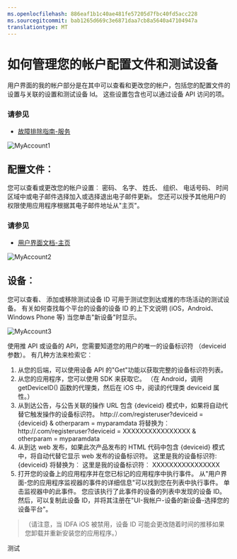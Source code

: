 ```yaml
---
ms.openlocfilehash: 886eaf1b1c40ae481fe57205d7fbc40fd5acc228
ms.sourcegitcommit: bab1265d669c3e6871daa7cb8a5640a47104947a
translationtype: MT
---
```

<properties 
   pageTitle="Azure 的移动服务用户界面的我的帐户" 
   description="了解如何管理使用 Azure 移动服务帐户配置文件和测试设备" 
   services="mobile-engagement" 
   documentationCenter="" 
   authors="piyushjo" 
   manager="dwrede" 
   editor=""/>

<tags
   ms.service="mobile-engagement"
   ms.devlang="na"
   ms.topic="article"
   ms.tgt_pltfrm="mobile-multiple"
   ms.workload="mobile" 
   ms.date="08/10/2015"
   ms.author="piyushjo"/>

# 如何管理您的帐户配置文件和测试设备 
用户界面的我的帐户部分是在其中可以查看和更改您的帐户，包括您的配置文件的设置与关联的设置和测试设备 Id。 这些设置包含也可以通过设备 API 访问的项。

### 请参见
-  [故障排除指南-服务][链接 24]

![MyAccount1][7]  

## 配置文件︰
您可以查看或更改您的帐户设置︰ 密码、 名字、 姓氏、 组织、 电话号码、 时间区域中或电子邮件选择加入或选择退出电子邮件更新。 您还可以授予其他用户的权限使用应用程序根据其电子邮件地址从"主页"。

### 请参见
-  [用户界面文档-主页][链接 13]

![MyAccount2][8]  

## 设备︰
您可以查看、 添加或移除测试设备 ID 可用于测试您到达或推的市场活动的测试设备。 有关如何查找每个平台的设备的设备 ID 的上下文说明 (iOS，Android、 Windows Phone 等) 当您单击"新设备"时显示。 
 
![MyAccount3][9]  
 
使用推 API 或设备的 API，您需要知道您的用户的唯一的设备标识符 （deviceid 参数）。 有几种方法来检索它︰
 
1. 从您的后端，可以使用设备 API 的"Get"功能以获取完整的设备标识符列表。
2. 从您的应用程序，您可以使用 SDK 来获取它。 （在 Android，调用 getDeviceID() 函数的代理类，然后在 iOS 中，阅读的代理类 deviceid 属性。）
3. 从到达公告，与公告关联的操作 URL 包含 {deviceid} 模式中，如果将自动代替它触发操作的设备标识符。
http://<example>.com/registeruser?deviceid = {deviceid} & otherparam = myparamdata 将替换为︰ http://<example>.com/registeruser?deviceid = XXXXXXXXXXXXXXXX & otherparam = myparamdata 
4. 从到达 web 发布，如果此次产品发布的 HTML 代码中包含 {deviceid} 模式中，将自动代替它显示 web 发布的设备标识符。
这里是我的设备标识符: {deviceid} 将替换为︰ 这里是我的设备标识符︰ XXXXXXXXXXXXXXXX
5.  打开您的设备上的应用程序并在您已标记的应用程序中执行事件。
从"用户界面-您的应用程序监视器的事件的详细信息"可以找到您在列表中执行事件。
单击监视器中的此事件。
您应该执行了此事件的设备的列表中发现的设备 ID。
然后，可以复制此设备 ID，并将其注册在"UI-我帐户-设备的新设备-选择您的设备平台"。
>（请注意，当 IDFA iOS 被禁用，设备 ID 可能会更改随着时间的推移如果您卸载并重新安装您的应用程序。）

<!--Image references-->
[1]: ./media/mobile-engagement-user-interface-navigation/navigation1.png
[2]: ./media/mobile-engagement-user-interface-home/home1.png
[3]: ./media/mobile-engagement-user-interface-home/home2.png
[4]: ./media/mobile-engagement-user-interface-home/home3.png
[5]: ./media/mobile-engagement-user-interface-home/home4.png
[6]: ./media/mobile-engagement-user-interface-home/home5.png
[7]: ./media/mobile-engagement-user-interface-my-account/myaccount1.png
[8]: ./media/mobile-engagement-user-interface-my-account/myaccount2.png
[9]: ./media/mobile-engagement-user-interface-my-account/myaccount3.png
[10]: ./media/mobile-engagement-user-interface-analytics/analytics1.png
[11]: ./media/mobile-engagement-user-interface-analytics/analytics2.png
[12]: ./media/mobile-engagement-user-interface-analytics/analytics3.png
[13]: ./media/mobile-engagement-user-interface-analytics/analytics4.png
[14]: ./media/mobile-engagement-user-interface-monitor/monitor1.png
[15]: ./media/mobile-engagement-user-interface-monitor/monitor2.png
[16]: ./media/mobile-engagement-user-interface-monitor/monitor3.png
[17]: ./media/mobile-engagement-user-interface-monitor/monitor4.png
[18]: ./media/mobile-engagement-user-interface-reach/reach1.png
[19]: ./media/mobile-engagement-user-interface-reach/reach2.png
[20]: ./media/mobile-engagement-user-interface-reach-campaign/Reach-Campaign1.png
[21]: ./media/mobile-engagement-user-interface-reach-campaign/Reach-Campaign2.png
[22]: ./media/mobile-engagement-user-interface-reach-campaign/Reach-Campaign3.png
[23]: ./media/mobile-engagement-user-interface-reach-campaign/Reach-Campaign4.png
[24]: ./media/mobile-engagement-user-interface-reach-campaign/Reach-Campaign5.png
[25]: ./media/mobile-engagement-user-interface-reach-campaign/Reach-Campaign6.png
[26]: ./media/mobile-engagement-user-interface-reach-campaign/Reach-Campaign7.png
[27]: ./media/mobile-engagement-user-interface-reach-campaign/Reach-Campaign8.png
[28]: ./media/mobile-engagement-user-interface-reach-campaign/Reach-Campaign9.png
[29]: ./media/mobile-engagement-user-interface-reach-criterion/Reach-Criterion1.png
[30]: ./media/mobile-engagement-user-interface-reach-content/Reach-Content1.png
[31]: ./media/mobile-engagement-user-interface-reach-content/Reach-Content2.png
[32]: ./media/mobile-engagement-user-interface-reach-content/Reach-Content3.png
[33]: ./media/mobile-engagement-user-interface-reach-content/Reach-Content4.png
[34]: ./media/mobile-engagement-user-interface-dashboard/dashboard1.png
[35]: ./media/mobile-engagement-user-interface-segments/segments1.png
[36]: ./media/mobile-engagement-user-interface-segments/segments2.png
[37]: ./media/mobile-engagement-user-interface-segments/segments3.png
[38]: ./media/mobile-engagement-user-interface-segments/segments4.png
[39]: ./media/mobile-engagement-user-interface-segments/segments5.png
[40]: ./media/mobile-engagement-user-interface-segments/segments6.png
[41]: ./media/mobile-engagement-user-interface-segments/segments7.png
[42]: ./media/mobile-engagement-user-interface-segments/segments8.png
[43]: ./media/mobile-engagement-user-interface-segments/segments9.png
[44]: ./media/mobile-engagement-user-interface-segments/segments10.png
[45]: ./media/mobile-engagement-user-interface-segments/segments11.png
[46]: ./media/mobile-engagement-user-interface-settings/settings1.png
[47]: ./media/mobile-engagement-user-interface-settings/settings2.png
[48]: ./media/mobile-engagement-user-interface-settings/settings3.png
[49]: ./media/mobile-engagement-user-interface-settings/settings4.png
[50]: ./media/mobile-engagement-user-interface-settings/settings5.png
[51]: ./media/mobile-engagement-user-interface-settings/settings6.png
[52]: ./media/mobile-engagement-user-interface-settings/settings7.png
[53]: ./media/mobile-engagement-user-interface-settings/settings8.png
[54]: ./media/mobile-engagement-user-interface-settings/settings9.png
[55]: ./media/mobile-engagement-user-interface-settings/settings10.png
[56]: ./media/mobile-engagement-user-interface-settings/settings11.png
[57]: ./media/mobile-engagement-user-interface-settings/settings12.png
[58]: ./media/mobile-engagement-user-interface-settings/settings13.png

<!--Link references-->
[链接 1]: mobile-engagement-user-interface.md
[链接 2]: mobile-engagement-troubleshooting-guide.md
[链接 3]: mobile-engagement-how-tos.md
[链接 4]: http://go.microsoft.com/fwlink/?LinkID=525553
[链接 5]: http://go.microsoft.com/fwlink/?LinkID=525554
[6 链接]: http://go.microsoft.com/fwlink/?LinkId=525555
[链接 7]: https://account.windowsazure.com/PreviewFeatures
[链接 8]: https://social.msdn.microsoft.com/Forums/azure/home?forum=azuremobileengagement
[链接 9]: http://azure.microsoft.com/services/mobile-engagement/
[10 链接]: http://azure.microsoft.com/documentation/services/mobile-engagement/
[链接 11]: http://azure.microsoft.com/pricing/details/mobile-engagement/
[链接 12]: mobile-engagement-user-interface-navigation.md
[链接 13]: mobile-engagement-user-interface-home.md
[链接 14]: mobile-engagement-user-interface-my-account.md
[15 链接]: mobile-engagement-user-interface-analytics.md
[链接 16]: mobile-engagement-user-interface-monitor.md
[链接 17]: mobile-engagement-user-interface-reach.md
[链接 18]: mobile-engagement-user-interface-segments.md
[链接 19]: mobile-engagement-user-interface-dashboard.md
[链接 20]: mobile-engagement-user-interface-settings.md
[链接 21]: mobile-engagement-troubleshooting-guide-analytics.md
[链接 22]: mobile-engagement-troubleshooting-guide-apis.md
[链接 23]: mobile-engagement-troubleshooting-guide-push-reach.md
[链接 24]: mobile-engagement-troubleshooting-guide-service.md
[链接 25]: mobile-engagement-troubleshooting-guide-sdk.md
[链接 26]: mobile-engagement-troubleshooting-guide-sr-info.md
[链接 27]: ../mobile-engagement-how-tos-first-push.md
[链接 28]: ../mobile-engagement-how-tos-test-campaign.md
[链接 29]: ../mobile-engagement-how-tos-personalize-push.md
[链接 30]: ../mobile-engagement-how-tos-differentiate-push.md
[链接 31]: ../mobile-engagement-how-tos-schedule-campaign.md
[链接 32]: ../mobile-engagement-how-tos-text-view.md
[链接 33]: ../mobile-engagement-how-tos-web-view.md


 
 
测试
